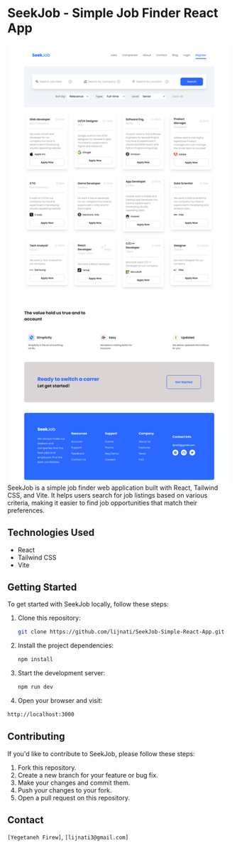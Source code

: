 # SeekJob - Simple Job Finder React App

![SeekJob App Screenshot](screenshot3.png)
SeekJob is a simple job finder web application built with React, Tailwind CSS, and Vite. It helps users search for job listings based on various criteria, making it easier to find job opportunities that match their preferences.


## Technologies Used

- React
- Tailwind CSS
- Vite

## Getting Started

To get started with SeekJob locally, follow these steps:

1. Clone this repository:

   ```bash
   git clone https://github.com/lijnati/SeekJob-Simple-React-App.git 
   ```
2. Install the project dependencies:

   ```bash
   npm install
   ```
3. Start the development server:

   ```bash
   npm run dev
   ```
4. Open your browser and visit:

 ```bash
 http://localhost:3000
```
## Contributing
If you'd like to contribute to SeekJob, please follow these steps:

1. Fork this repository.
2. Create a new branch for your feature or bug fix.
3. Make your changes and commit them.
4. Push your changes to your fork.
5. Open a pull request on this repository.

## Contact
`[Yegetaneh Firew]`, `[lijnati3@gmail.com]`

